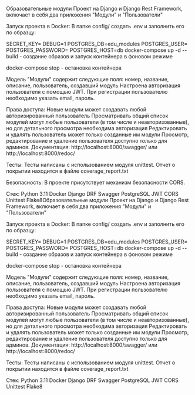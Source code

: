 Образовательные модули
Проект на Django и Django Rest Framework, включает в себя два приложения "Модули" и "Пользователи"

Запуск проекта в Docker:
В папке config/ создать .env и заполнить его по образцу:

SECRET_KEY=
DEBUG=1
POSTGRES_DB=edu_modules
POSTGRES_USER=
POSTGRES_PASSWORD=
POSTGRES_HOST=db
docker-compose up -d --build - создание образов и запуск контейнера в фоновом режиме

docker-compose stop - остановка контейнера

Модель "Модули" содержит следующие поля:
номер,
название,
описание,
пользователь, создавший модуль
Настроена авторизация пользователя с помощью JWT.
При регистрации пользователю необходимо указать email, пароль.

Права доступа:
Новые модули может создавать любой авторизированный пользователь
Просматривать общий список модулей могут любые пользователи (в том числе и неавторизованные), но для детального просмотра необходима авторизация
Редактировать и удалять пользователь может только созданные им модули
Просмотр, редактирование и удаление пользователя доступно только для админов.
Документация:
http://localhost:8000/swagger/
или
http://localhost:8000/redoc/

Тесты:
Тесты написаны с использованием модуля unittest. Отчет о покрытии находится в файле coverage_report.txt

Безопасность:
В проекте присутствует механизм безопасности CORS.

Стек:
Python 3.11
Docker
Django
DRF
Swagger
PostgreSQL
JWT
CORS
Unittest
Flake8Образовательные модули
Проект на Django и Django Rest Framework, включает в себя два приложения "Модули" и "Пользователи"

Запуск проекта в Docker:
В папке config/ создать .env и заполнить его по образцу:

SECRET_KEY=
DEBUG=1
POSTGRES_DB=edu_modules
POSTGRES_USER=
POSTGRES_PASSWORD=
POSTGRES_HOST=db
docker-compose up -d --build - создание образов и запуск контейнера в фоновом режиме

docker-compose stop - остановка контейнера

Модель "Модули" содержит следующие поля:
номер,
название,
описание,
пользователь, создавший модуль
Настроена авторизация пользователя с помощью JWT.
При регистрации пользователю необходимо указать email, пароль.

Права доступа:
Новые модули может создавать любой авторизированный пользователь
Просматривать общий список модулей могут любые пользователи (в том числе и неавторизованные), но для детального просмотра необходима авторизация
Редактировать и удалять пользователь может только созданные им модули
Просмотр, редактирование и удаление пользователя доступно только для админов.
Документация:
http://localhost:8000/swagger/
или
http://localhost:8000/redoc/

Тесты:
Тесты написаны с использованием модуля unittest. Отчет о покрытии находится в файле coverage_report.txt


Стек:
Python 3.11
Docker
Django
DRF
Swagger
PostgreSQL
JWT
CORS
Unittest
Flake8